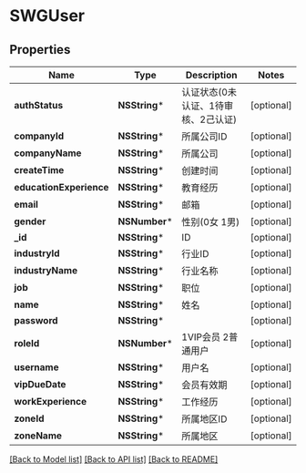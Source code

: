 # SWGUser

## Properties
Name | Type | Description | Notes
------------ | ------------- | ------------- | -------------
**authStatus** | **NSString*** | 认证状态(0未认证、1待审核、2己认证) | [optional] 
**companyId** | **NSString*** | 所属公司ID | [optional] 
**companyName** | **NSString*** | 所属公司 | [optional] 
**createTime** | **NSString*** | 创建时间 | [optional] 
**educationExperience** | **NSString*** | 教育经历 | [optional] 
**email** | **NSString*** | 邮箱 | [optional] 
**gender** | **NSNumber*** | 性别(0女 1男) | [optional] 
**_id** | **NSString*** | ID | [optional] 
**industryId** | **NSString*** | 行业ID | [optional] 
**industryName** | **NSString*** | 行业名称 | [optional] 
**job** | **NSString*** | 职位 | [optional] 
**name** | **NSString*** | 姓名 | [optional] 
**password** | **NSString*** |  | [optional] 
**roleId** | **NSNumber*** | 1VIP会员 2普通用户 | [optional] 
**username** | **NSString*** | 用户名 | [optional] 
**vipDueDate** | **NSString*** | 会员有效期 | [optional] 
**workExperience** | **NSString*** | 工作经历 | [optional] 
**zoneId** | **NSString*** | 所属地区ID | [optional] 
**zoneName** | **NSString*** | 所属地区 | [optional] 

[[Back to Model list]](../README.md#documentation-for-models) [[Back to API list]](../README.md#documentation-for-api-endpoints) [[Back to README]](../README.md)


